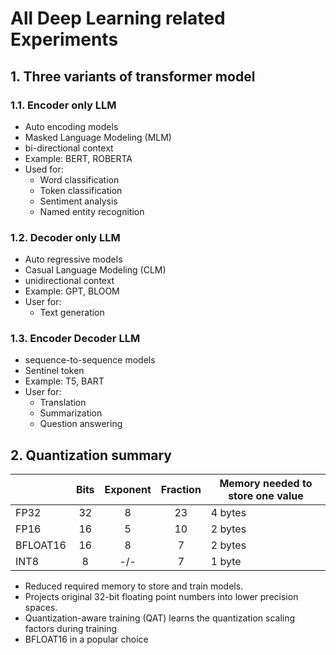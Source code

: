 # All Deep Learning related Experiments 

## 1. Three variants of transformer model

### 1.1. Encoder only LLM
- Auto encoding models
- Masked Language Modeling (MLM)
- bi-directional context
- Example: BERT, ROBERTA
- Used for: 
  - Word classification 
  - Token classification
  - Sentiment analysis
  - Named entity recognition

### 1.2. Decoder only LLM
- Auto regressive models
- Casual Language Modeling (CLM)
- unidirectional context
- Example: GPT, BLOOM
- User for:
  - Text generation

### 1.3. Encoder Decoder LLM
- sequence-to-sequence models
- Sentinel token
- Example: T5, BART
- User for:
  - Translation 
  - Summarization
  - Question answering

## 2. Quantization summary
|          | Bits | Exponent  | Fraction | Memory needed to store one value |
|----------|:----:|:---------:|:--------:|----------------------------------|
| FP32     |  32  |     8     |    23    | 4 bytes                          |
| FP16     |  16  |     5     |    10    | 2 bytes                          |
| BFLOAT16 |  16  |     8     |    7     | 2 bytes                          |
| INT8     |  8   |    -/-    |    7     | 1 byte                           |

- Reduced required memory to store and train models.
- Projects original 32-bit floating point numbers into lower precision spaces.
- Quantization-aware training (QAT) learns the quantization scaling factors during training
- BFLOAT16 in a popular choice